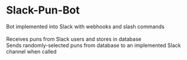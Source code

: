 # Slack-Pun-Bot
Bot implemented into Slack with webhooks and slash commands<br>
<br>
Receives puns from Slack users and stores in database<br>
Sends randomly-selected puns from database to an implemented Slack channel when called<br>
